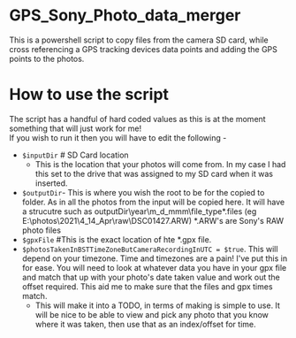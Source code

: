# GPS_Sony_Photo_data_merger
This is a powershell script to copy files from the camera SD card, while cross referencing a GPS tracking devices data points and adding the GPS points to the photos.

# How to use the script
The script has a handful of hard coded values as this is at the moment something that will just work for me!  
If you wish to run it then you will have to edit the following - 
* `$inputDir` # SD Card location
  * This is the location that your photos will come from. In my case I had this set to the drive that was assigned to my SD card when it was inserted.
* `$outputDir`- This is where you wish the root to be for the copied to folder.  As in all the photos from the input will be copied here. It will have a strucutre such as outputDir\year\m_d_mmm\file_type\*.files (eg E:\photos\2021\4_14_Apr\raw\DSC01427.ARW) *.ARW's are Sony's RAW photo files
* `$gpxFile` #This is the exact location of hte *.gpx file.
* `$photosTakenInBSTTimeZoneButCameraRecordingInUTC = $true`. This will depend on your timezone. Time and timezones are a pain! I've put this in for ease. You will need to look at whatever data you have in your gpx file and match that up with your photo's date taken value and work out the offset required.  This aid me to make sure that the files and gpx times match.
  * This will make it into a TODO, in terms of making is simple to use. It will be nice to be able to view and pick any photo that you know where it was taken, then use that as an index/offset for time.

